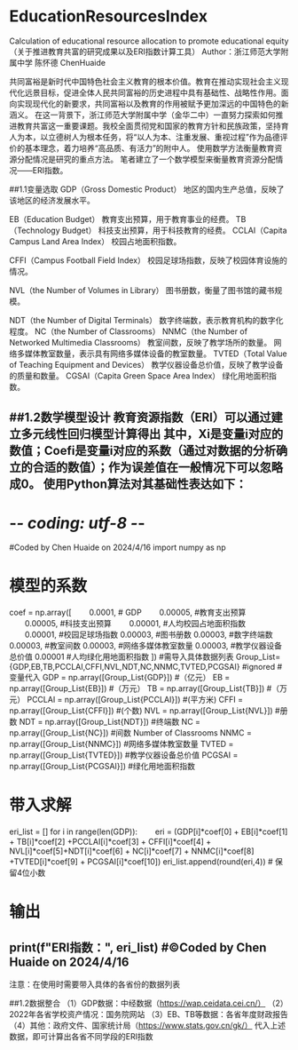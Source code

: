 # EducationResourcesIndex
Calculation of educational resource allocation to promote educational equity
（关于推进教育共富的研究成果以及ERI指数计算工具）
Author：浙江师范大学附属中学 陈怀德 ChenHuaide

  共同富裕是新时代中国特色社会主义教育的根本价值。教育在推动实现社会主义现代化远景目标，促进全体人民共同富裕的历史进程中具有基础性、战略性作用。面向实现现代化的新要求，共同富裕以及教育的作用被赋予更加深远的中国特色的新涵义。
  在这一背景下，浙江师范大学附属中学（金华二中）一直努力探索如何推进教育共富这一重要课题。我校全面贯彻党和国家的教育方针和民族政策，坚持育人为本，以立德树人为根本任务，将“以人为本、注重发展、重视过程”作为品德评价的基本理念，着力培养“高品质、有活力”的附中人。
  使用数学方法衡量教育资源分配情况是研究的重点方法。
  笔者建立了一个数学模型来衡量教育资源分配情况——ERI指数。

##1.1变量选取
GDP（Gross Domestic Product）	地区的国内生产总值，反映了该地区的经济发展水平。

EB（Education Budget）	教育支出预算，用于教育事业的经费。
TB（Technology Budget）	科技支出预算，用于科技教育的经费。
CCLAI（Capita Campus Land Area Index）	校园占地面积指数。

CFFI（Campus Football Field Index）	校园足球场指数，反映了校园体育设施的情况。

NVL（the Number of Volumes in Library）	图书册数，衡量了图书馆的藏书规模。

NDT（the Number of Digital Terminals）	数字终端数，表示教育机构的数字化程度。
NC（the Number of Classrooms）
NNMC（the Number of Networked Multimedia Classrooms）
	教室间数，反映了教学场所的数量。
网络多媒体教室数量，表示具有网络多媒体设备的教室数量。
TVTED（Total Value of Teaching Equipment and Devices）	教学仪器设备总价值，反映了教学设备的质量和数量。
CGSAI（Capita Green Space Area Index）	绿化用地面积指数。


##1.2数学模型设计
教育资源指数（ERI）可以通过建立多元线性回归模型计算得出
其中，Xi是变量i对应的数值；Coefi是变量i对应的系数（通过对数据的分析确立的合适的数值）；作为误差值在一般情况下可以忽略成0。
使用Python算法对其基础性表达如下：
----------------------------------------------------------------------------------------------------------------------
# -*- coding: utf-8 -*-
#Coded by Chen Huaide on 2024/4/16
import numpy as np
# 模型的系数
coef = np.array([
　　0.0001, # GDP
　　0.00005, #教育支出预算
　　0.00005, #科技支出预算
　　0.00001, #人均校园占地面积指数
　　0.00001, #校园足球场指数
0.00003, #图书册数
0.00003, #数字终端数
0.00003, #教室间数
0.00003, #网络多媒体教室数量
0.00003, #教学仪器设备总价值
0.00001 #人均绿化用地面积指数
])
#需导入具体数据列表
Group_List={GDP,EB,TB,PCCLAI,CFFI,NVL,NDT,NC,NNMC,TVTED,PCGSAI}	 #ignored
#变量代入
GDP = np.array([Group_List{GDP}]) #（亿元）
EB = np.array([Group_List{EB}]) #（万元）
TB = np.array([Group_List{TB}]) #（万元）
PCCLAI = np.array([Group_List{PCCLAI}]) #(平方米)
CFFI = np.array([Group_List{CFFI}]) #(个数)
NVL = np.array([Group_List{NVL}]) #册数
NDT = np.array([Group_List{NDT}]) #终端数
NC = np.array([Group_List{NC}]) #间数 Number of Classrooms
NNMC = np.array([Group_List{NNMC}]) #网络多媒体教室数量
TVTED = np.array([Group_List{TVTED}]) #教学仪器设备总价值
PCGSAI = np.array([Group_List{PCGSAI}]) #绿化用地面积指数
# 带入求解
eri_list = []
for i in range(len(GDP)):
　　eri = (GDP[i]*coef[0] + EB[i]*coef[1] + TB[i]*coef[2] +PCCLAI[i]*coef[3] + CFFI[i]*coef[4] + NVL[i]*coef[5]+NDT[i]*coef[6] + NC[i]*coef[7] + NNMC[i]*coef[8] +TVTED[i]*coef[9] + PCGSAI[i]*coef[10])
eri_list.append(round(eri,4)) # 保留4位小数
# 输出
print(f"ERI指数：", eri_list)
#©Coded by Chen Huaide on 2024/4/16
----------------------------------------------------------------------------------------------------------------------
注意：在使用时需要带入具体的各省份的数据列表

##1.2数据整合
（1）GDP数据：中经数据（https://wap.ceidata.cei.cn/）
（2）2022年各省学校资产情况：国务院网站
（3）EB、TB等数据：各省年度财政报告
（4）其他：政府文件、国家统计局（https://www.stats.gov.cn/gk/）
代入上述数据，即可计算出各省不同学段的ERI指数
